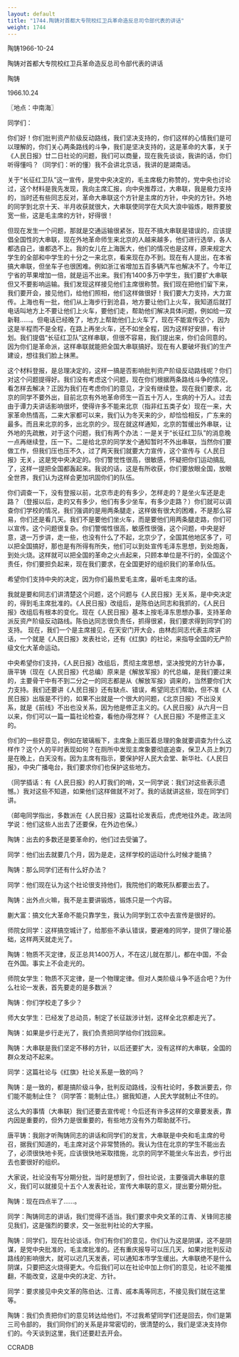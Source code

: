 ```yaml
---
layout: default
title: "1744.陶铸对首都大专院校红卫兵革命造反总司令部代表的讲话"
weight: 1744
---
```


陶铸1966-10-24

陶铸对首都大专院校红卫兵革命造反总司令部代表的讲话

陶铸

1966.10.24

〖地点：中南海〗

同学们：

你们好！你们批判资产阶级反动路线，我们坚决支持的，你们这样的心情我们是可以理解的，你们关心两条路线的斗争，我们是坚决支持的，这是革命的大事，关于《人民日报》廿二日社论的问题，我们可以商量，现在我先谈谈，我讲的话，你们听得懂吗？（同学们：听的懂）我不会讲北京话，我讲的是湖南话。

关于“长征红卫队”这一宣传，是党中央决定的，毛主席极力称赞的，党中央也讨论过，这个材料是我先发现，我向主席汇报，向中央推荐过，大串联，我是极力支持的，当时还有些同志反对，革命大串联这个方针是主席的方针，中央的方针。外地的同学到北京十天、半月收获就很大，大串联使同学在大风大浪中锻炼，眼界要放宽一些，这是毛主席的方针，好得很！

但现在发生一个问题，那就是交通运输很紧张，现在不搞大串联是错误的，应该提倡全国性的大串联，现在外地革命师生来北京的人越来越多，他们进行选举，各人都选自己，谁都选不上。我的女儿在上海医大，他们的情况也是这样，原来规定大学生的全部和中学生的十分之一来北京，看来现在办不到。现在有人提出，在本省搞大串联，但坐车子也很困难。例如浙江省增加五百多辆汽车也解决不了。今年辽宁省的苹果增加一倍，就是运不出来。我们有1400多万中学生，我们要扩大串联但又不要影响运输。我们发现这样接见他们主席很称赞。我们现在把他们留下来，我们要开会，接见他们，给他们照相，他们这样做很好！我们要大力支持，大力宣传。上海也有一批，他们从上海步行到沧县，地方要让他们上火车，我知道后就打电话叫地方上不要让他们上火车，要他们走，帮助他们解决具体问题，例如给一双新鞋……。但电话已经晚了，地方上帮助他们上火车了，现在不能宣传这个，因为这是半程而不是全程，在路上再坐火车，还不如坐全程，因为这样好安排，有计划。我们提倡“长征红卫队”这样串联，但很不容易，我们提出来，你们会同意的。因为你们是革命派，这样串联就能把全国大串联搞好。现在有人要破坏我们的生产建设，想往我们脸上抹黑。

这个材料登报，是总理决定的，这样一搞是否影响批判资产阶级反动路线呢？你们对这个问题提得好。我们没有考虑这个问题，现在你们根据两条路线斗争的情况，看怎样去解决？正因为我们在考虑你们的意见，才没有继续登。现在我们要求，北京的同学不要外出，目前北京有外地革命师生一百五十万人，生病的十万人。过去由于谭力夫讲话影响很坏，使得许多不能来北京（指非红五类子女）现在一来，大家革命热情高，二来大家都可以来，我们认为冬天来的少，却恰恰相反，广东来的最多。而且来北京的多，出北京的少。现在就这样通知，北京的暂缓出外串联，让外地的先疏散，对于这个问题，我们有两个办法：一是关于“长征红卫队”的消息晚一点再继续登，压一下。二是给北京的同学发个通知暂时不外出串联，当然你们要做工作，但我们压也压不久，过了两天我们就要大力宣传，这个宣传与《人民日报》无关，这是党中央决定的。你们警觉性很高，很敏感，怀疑把你们运动搞乱了，这样一提把全国都轰起来。我说的话，这是有所收获，你们要放眼全国，放眼全世界，我们认为这样会更加巩固你们的队伍。

你们调查一下，没有登报以前，北京市走的有多少，怎样走的？是坐火车还是走路？（登报以后，走的又有多少，他们有多少坐车，有多少走路？）你们就可以调查你们学校的情况，我们强调的是用两条腿走，这样做有很大的困难，不是那么容易，你们还是看几天。我们不是要他们坐火车，而是要他们用两条腿走路，你们可以宣传。这个问题很复杂。你们警惕性很高，敏感性很强，这个问题，中央是好意，退一万步讲，走一些，也没有什么了不起，北京少了，全国其他地区多了，可以把全国搞好，那也是有所得有所失，他们可以到处宣传毛泽东思想，到处炮轰，到处火烧。这样就可以把全国的革命之火点起来，只顾本单位是不行的，全国这个责任，你们要担负起来，现在我们要求，在全国更好的组织我们的革命队伍。

希望你们支持中央的决定，因为你们最热爱毛主席，最听毛主席的话。

我就是要和同志们讲清楚这个问题，这个问题与《人民日报》无关系，是中央决定的，得到毛主席批准的。《人民日报》改组后，是陈伯达同志和我抓的，《人民日报》改组后有根本的变化。现在《人民日报》基本上按毛泽东思想办事，支持革命派反资产阶级反动路线。陈伯达同志很负责任，抓得很紧，我们要求得到同学们的支持。    现在，我们一个是主席接见，在天安门开大会，由林彪同志代表主席讲话，一个就是《人民日报》发表社论，还有《红旗》的社论，来指导全国的无产阶级文化大革命运动。

中央希望你们支持，《人民日报》改组后，贯彻主席思想，坚决按党的方针办事，唐平铸（现在《人民日报》代总编）原来是《解放军报》的代总编，是我们要过来的，主要骨干中有不到二分之一的同志都是从《解放军报》调来的，当然要你们大力支持。我们还要讲《人民日报》还有缺点、错误，希望同志们帮助，但不准《人民日报》出版是不行的，如果不出就是一个很大的问题，《北京日报》不出没关系，就是《前线》不出也没关系，因为他是修正主义的。《人民日报》从六月一日以来，你们可以一篇一篇社论检查，看他办得怎样？《人民日报》不是修正主义的。

你们的一些好意见，例如在玻璃板下，主席象上面压着总理的象就要调查为什么这样作？这个人的平时表现如何？在厕所中发现主席象要彻底追查，保卫人员上刺刀是在晚上，白天没有。因为主席有指示，要保护好人民大会堂、新华社、《人民日报》，中央广播电台，我们要求你们也保护这些地方。

（同学插话：有《人民日报》的人盯我们的哨，又一同学说：我们对这些表示遗憾。）我对这些不知道，如果他们这样做就不对了。我的话就讲这些，现在同学们讲。

（邮电同学指出，多数派在《人民日报》这篇社论发表后，虎虎地往外走。政法同学说：他们这些人出去了还要保，在外边也保。）

陶铸：出去的多数还是要革命的，他们过去受骗了。

同学：他们出去就要几个月，因为是走，这样学校的运动什么时候才能搞？

陶铸：那么同学们还有什么好办法？

同学：他们现在认为这个社论很支持他们，我院他们的敢死队都要出去了。

陶铸：出外点火嘛，我不是主要讲锻炼，锻炼只是一个内容。

蒯大富：搞文化大革命不能只靠学生，我认为同学到工农中去宣传是很好的。

师院女同学：这样搞空城计了，给那些不承认错误，要避难的同学，提供了理论基础，这样两天就走光了。

陶铸：物质不灭定律，反正总共1400万人，不在这儿就在那儿，都在中国，不会在外国。事实上不会走光的。

师院女学生：物质不灭定律，是一个物理定律。但对人类阶级斗争不适合吧？为什么社论一发表，首先要走的是多数派？

陶铸：你们学校走了多少？

师大女学生：已经发了总动员，制定了长征跋涉计划，这样全北京都走光了。

陶铸：如果是步行走光了，我们负责把同学给你们找回来。

陶铸：大串联是我们坚定不移的方针，以后还要扩大，没有这样的大串联，全国的群众发动不起来。

同学：这篇社论与《红旗》社论关系是一致的吗？

陶铸：是一致的，都是搞阶级斗争，批判反动路线，没有社论时，多数派要去，你们能不能制止住？（同学答：能制止住。）据我知道，人民大学就制止不住的。

这么大的事情（大串联）我们还要去宣传呢！今后还有许多这样的文章要发表，靠内因是重要的，但外力是很重要的，有些地方没有外力帮助就不行。

唐平铸：我刚才听陶铸同志的讲话和同学们的发言，大串联是中央和毛主席的号召，据我们知道的，毛主席对这个非常赞扬的。我认为住在北京的学生不能出去了，必须很快地卡死，应该很快地采取措施，北京的同学不能坐火车出去，步行出去也要很好的组织。

大家说，社论没有写分期分批，当时是想到了，但社论说，主要强调大串联的意义，我们可以就接见十五个人发表社论，宣传大串联的意义，提出要分期分批。

陶铸：现在四点半了……。

同学：陶铸同志的讲话，我们觉得不适当。我们要求中央文革的江青、关锋同志接见我们，这是强烈的要求，交一张批判社论的大字报。

陶铸：同学们，现在社论谈话，你们有你们的意见，你们认为这是阴谋，这不是阴谋，是党中央批准的，毛主席批准的。还有重庆报导可以压几天，如果对批判反动路线的影响很大，就可以迟几天发表，可以通知本市学生缓出。大串联绝不是什么阴谋，只要把这火烧得更大。今后我们可以在社论中加上你们的意见，社论不能推翻，不能改变，这是中央的决定、方针。

同学：要求接见中央文革的陈伯达、江青、戚本禹等同志，不接见我们就在这里等。

陶铸：我们负责把你们的意见转达给他们，不过我希望同学们还是回去，你们是第三司令部的， 我们同你们的关系是非常密切的，很清楚的么，我们是坚决支持你们的。今天谈到这里，我们还要赶去开会。

CCRADB

